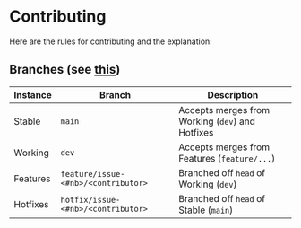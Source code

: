 # Contributing

Here are the rules for contributing and the explanation: 

## Branches (see [this](https://gist.github.com/digitaljhelms/4287848))

| Instance | Branch | Description |
|---|---|---|
| Stable | `main` | Accepts merges from Working (`dev`) and Hotfixes |
| Working | `dev` | Accepts merges from Features (`feature/...`) |
| Features | `feature/issue-<#nb>/<contributor>` | Branched off `head` of Working (`dev`) | 
| Hotfixes | `hotfix/issue-<#nb>/<contributor>` | Branched off `head` of Stable (`main`) |
